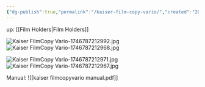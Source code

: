```yaml
---
{"dg-publish":true,"permalink":"/kaiser-film-copy-vario/","created":"2025-05-09T12:39:57.873+02:00"}
---
```


up: [[Film Holders\|Film Holders]]

![Kaiser FilmCopy Vario-1746787212992.jpg](/img/user/Assets/Kaiser%20FilmCopy%20Vario-1746787212992.jpg)
![Kaiser FilmCopy Vario-1746787212968.jpg](/img/user/Assets/Kaiser%20FilmCopy%20Vario-1746787212968.jpg)

![Kaiser FilmCopy Vario-1746787212971.jpg](/img/user/Assets/Kaiser%20FilmCopy%20Vario-1746787212971.jpg)![Kaiser FilmCopy Vario-1746787212967.jpg](/img/user/Assets/Kaiser%20FilmCopy%20Vario-1746787212967.jpg)

Manual: 
![[kaiser filmcopyvario manual.pdf]]